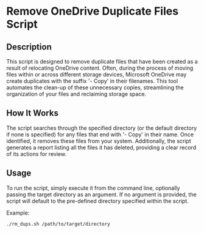 # Remove OneDrive Duplicate Files Script

## Description
This script is designed to remove duplicate files that have been created as a result of relocating OneDrive content. Often, during the process of moving files within or across different storage devices, Microsoft OneDrive may create duplicates with the suffix '- Copy' in their filenames. This tool automates the clean-up of these unnecessary copies, streamlining the organization of your files and reclaiming storage space.

## How It Works
The script searches through the specified directory (or the default directory if none is specified) for any files that end with '- Copy' in their name. Once identified, it removes these files from your system. Additionally, the script generates a report listing all the files it has deleted, providing a clear record of its actions for review.

## Usage
To run the script, simply execute it from the command line, optionally passing the target directory as an argument. If no argument is provided, the script will default to the pre-defined directory specified within the script.

Example:
```bash
./rm_dups.sh /path/to/target/directory
